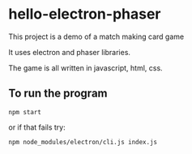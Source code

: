 # hello-electron-phaser

This project is a demo of a match making card game

It uses electron and phaser libraries.

The game is all written in javascript, html, css.

## To run the program

```
npm start
```

or if that fails try:

```
npm node_modules/electron/cli.js index.js
```